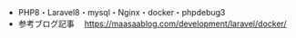 - PHP8・Laravel8・mysql・Nginx・docker・phpdebug3
- 参考ブログ記事
　https://maasaablog.com/development/laravel/docker/
